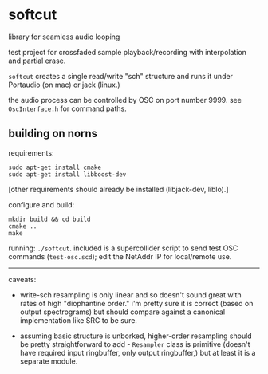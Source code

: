 # softcut
library for seamless audio looping

test project for crossfaded sample playback/recording with interpolation and partial erase.

`softcut` creates a single read/write "sch" structure and runs it under Portaudio (on mac) or jack (linux.) 

the audio process can be controlled by OSC on port number 9999. see `OscInterface.h` for command paths.

## building on norns

requirements:
```
sudo apt-get install cmake 
sudo apt-get install libboost-dev
```

[other requirements should already be installed (libjack-dev, liblo).]

configure and build:
```
mkdir build && cd build
cmake ..
make
```

running: `./softcut`. included is a supercollider script to send test OSC commands (`test-osc.scd`); edit the NetAddr IP for local/remote use.

--------
caveats:

- write-sch resampling is only linear and so doesn't sound great with rates of high "diophantine order." i'm pretty sure it is correct (based on output spectrograms) but should compare against a canonical implementation like SRC to be sure.

- assuming basic structure is unborked, higher-order resampling should be pretty straightforward to add - `Resampler` class is primitive (doesn't have required input ringbuffer, only output ringbuffer,) but at least it is a separate module.
